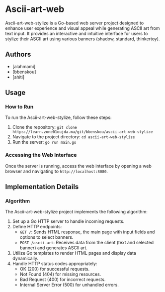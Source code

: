 # Ascii-art-web

Ascii-art-web-stylize is a Go-based web server project designed to enhance user experience and visual appeal while generating ASCII art from text input. It provides an interactive and intuitive interface for users to stylize their ASCII art using various banners (shadow, standard, thinkertoy).

## Authors
- [alahmami]
- [bbenskou]
- [ahiti]

## Usage

### How to Run
To run the Ascii-art-web-stylize, follow these steps:

1. Clone the repository: `git clone https://learn.zone01oujda.ma/git/bbenskou/ascii-art-web-stylize`
2. Navigate to the project directory: `cd ascii-art-web-stylize`
3. Run the server: `go run main.go`

### Accessing the Web Interface
Once the server is running, access the web interface by opening a web browser and navigating to `http://localhost:8080`.

## Implementation Details

### Algorithm
The Ascii-art-web-stylize project implements the following algorithm:

1. Set up a Go HTTP server to handle incoming requests.
2. Define HTTP endpoints:
   - `GET /`: Sends HTML response, the main page with input fields and options to select banners.
   - `POST /ascii-art`: Receives data from the client (text and selected banner) and generates ASCII art.
3. Utilize Go templates to render HTML pages and display data dynamically.
4. Handle HTTP status codes appropriately:
   - OK (200) for successful requests.
   - Not Found (404) for missing resources.
   - Bad Request (400) for incorrect requests.
   - Internal Server Error (500) for unhandled errors.